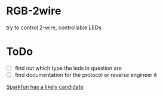 # RGB-2wire
try to control 2-wire, controllable LEDs

# ToDo
- [ ] find out which type the leds in question are
- [ ] find documentation for the protocol or reverse engineer it

[Sparkfun has a likely candidate](https://www.sparkfun.com/products/21209)
